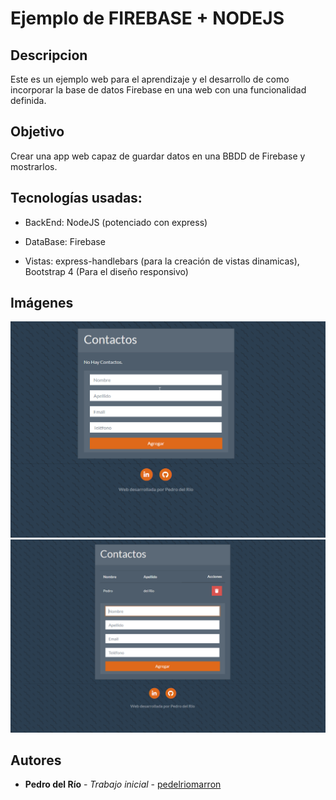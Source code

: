 # Ejemplo de FIREBASE + NODEJS
## Descripcion 

Este es un ejemplo web para el aprendizaje y el desarrollo de como incorporar la base de datos Firebase en una web con una funcionalidad definida.

## Objetivo

Crear una app web capaz de guardar datos en una BBDD de Firebase y mostrarlos.

## Tecnologías usadas:

* BackEnd: NodeJS (potenciado con express)

* DataBase: Firebase

* Vistas: express-handlebars (para la creación de vistas dinamicas), Bootstrap 4 (Para el diseño responsivo)


## Imágenes


![Texto alternativo](./src/public/1.png)
![Texto alternativo](./src/public/2.png)

## Autores

* **Pedro del Río** - *Trabajo inicial* - [pedelriomarron](https://github.com/pedelriomarron)